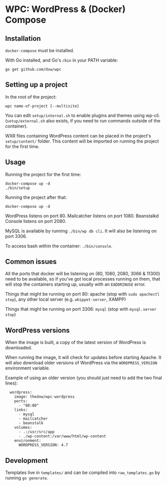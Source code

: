 # WPC: WordPress & (Docker) Compose

## Installation

`docker-compose` must be installed.

With Go installed, and Go's `/bin` in your PATH variable:

```
go get github.com/dxw/wpc
```

## Setting up a project

In the root of the project:

```
wpc name-of-project [--multisite]
```

You can edit `setup/internal.sh` to enable plugins and themes using wp-cli. (`setup/external.sh` also exists, if you need to run commands outside of the container).

WXR files containing WordPress content can be placed in the project's `setup/content/` folder. This content will be imported on running the project for the first time.

## Usage

Running the project for the first time:

```
docker-compose up -d
./bin/setup
```

Running the project after that:

```
docker-compose up -d
```

WordPress listens on port 80. Mailcatcher listens on port 1080. Beanstalkd Console listens on port 2080.

MySQL is available by running `./bin/wp db cli`. It will also be listening on port 3306.

To access bash within the container: `./bin/console`.

## Common issues

All the ports that docker will be listening on (80, 1080, 2080, 3066 & 11300) need to be available, so if you've got local processes running on them, that will stop the containers starting up, usually with an `EADDRINUSE` error.

Things that might be running on port 80: apache (stop with `sudo apachectl stop`), any other local server (e.g. `whippet-server`, XAMPP)

Things that might be running on port 3306: `mysql` (stop with `mysql.server stop`)

## WordPress versions

When the image is built, a copy of the latest version of WordPress is downloaded.

When running the image, it will check for updates before starting Apache. It will also download older versions of WordPress via the `WORDPRESS_VERSION` environment variable.

Example of using an older version (you should just need to add the two final lines):

```
  wordpress:
    image: thedxw/wpc-wordpress
    ports:
      - "80:80"
    links:
      - mysql
      - mailcatcher
      - beanstalk
    volumes:
      - .:/usr/src/app
      - ./wp-content:/var/www/html/wp-content
    environment:
      WORDPRESS_VERSION: 4.7
```

## Development

Templates live in `templates/` and can be compiled into `raw_templates.go` by running `go generate`.
